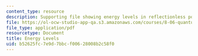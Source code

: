 ```yaml
---
content_type: resource
description: Supporting file showing energy levels in reflectionless potentials.
file: https://ol-ocw-studio-app-qa.s3.amazonaws.com/courses/8-06-quantum-physics-iii-spring-2005/b52625fc7e9d7bbcf00628008b2c58f0_energylevels.pdf
file_type: application/pdf
resourcetype: Document
title: Energy Levels
uid: b52625fc-7e9d-7bbc-f006-28008b2c58f0
---
```

